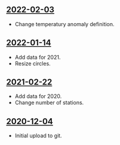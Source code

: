 ## [2022-02-03](https://github.com/faktaoklimatu/graphics/blob/8c3bb69b1afb5b31dda5fb86318862083139b18b/data-visualization/climate-indicators/world/world-temperature-anomaly-over-time/cs-teplotni-anomalie.ai)

- Change temperatury anomaly definition.

## [2022-01-14](https://github.com/faktaoklimatu/graphics/blob/4af75da2569009dff4e9acec3bcf88edeabf3889/data-visualization/climate-indicators/world/world-temperature-anomaly-over-time/cs-teplotni-anomalie.ai)

- Add data for 2021.
- Resize circles.

## [2021-02-22](https://github.com/faktaoklimatu/graphics/blob/fbb395dfcb59ae5b68331d3e094d685fe35659f6/data-visualization/climate-indicators/world/world-temperature-anomaly-over-time/cs-teplotni-anomalie.ai)

- Add data for 2020.
- Change number of stations.

## [2020-12-04](https://github.com/faktaoklimatu/graphics/blob/bfd2081a88037fc2f774a88a620aff3370d990e0/Data%20visualization/Climate%20indicators/World/World%20temperature%20anomaly%20over%20time/cs-teplotni-anomalie.ai)

- Initial upload to git.

